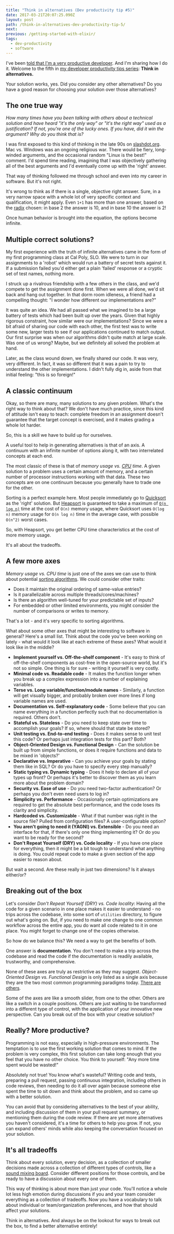 ```yaml
---
title: "Think in alternatives (Dev productivity tip #5)"
date: 2017-03-21T20:07:25.090Z
layout: post
path: /think-in-alternatives-dev-productivity-tip-5/
next:
previous: /getting-started-with-elixir/
tags:
  - dev-productivity
  - software
---
```


I've been [told that I'm a very productive developer](https://scottnonnenberg.com/work/#scott-is-a-meticulous-thinker-and-he-produces-cod). And I'm sharing how I do it. Welcome to the fifth in [my developer productivity tips series](/tags/dev-productivity/): **Think in alternatives.**

Your solution works, yes. Did you consider any other alternatives? Do you have a good reason for choosing your solution over those alternatives?

<div class='fold'></div>

## The one true way

*How many times have you been talking with others about a technical solution and have heard "it's the only way" or "it's the right way" used as a justification? If not, you're one of the lucky ones. If you have, did it win the argument? Why do you think that is?*

I was first exposed to this kind of thinking in the late 90s on [slashdot.org](https://slashdot.org/). Mac vs. Windows was an ongoing religious war. There would be fiery, long-winded arguments, and the occasional random "Linux is the best!" comment. I'd spend time reading, imagining that I was objectively gathering all of the best arguments and I'd eventually come up with the 'right' answer.

That way of thinking followed me through school and even into my career in software. But it's not right.

It's wrong to think as if there is a single, objective right answer. Sure, in a very narrow space with a whole lot of very specific context and qualification, it might apply. Even `1+1` has more than one answer, based on the [radix](https://en.wikipedia.org/wiki/Radix) chosen: in base 2 the answer is 10, and in base 10 the answer is 2!

Once human behavior is brought into the equation, the options become infinite.

## Multiple correct solutions?

My first experience with the truth of infinite alternatives came in the form of my first programming class at Cal Poly, SLO. We were to turn in our assignments to a 'robot' which would run a battery of secret tests against it. If a submission failed you'd either get a plain 'failed' response or a cryptic set of test names, nothing more.

I struck up a rivalrous friendship with a few others in the class, and we'd compete to get the assignment done first. When we were all done, we'd sit back and hang out together. In that dorm room idleness, a friend had a compelling thought: "I wonder how different our implementations are?"

It was quite an idea. We had all passed what we imagined to be a large battery of tests which had been built up over the years. Given that highly rigorous constraint, how similar were our implementations? Since we were a bit afraid of sharing our code with each other, the first test was to write some new, larger tests to see if our applications continued to match output. Our first surprise was when our algorithms didn't quite match at large scale. Was one of us wrong? Maybe, but we definitely all solved the problem at hand.

Later, as the class wound down, we finally shared our code. It was very, very different. In fact, it was so different that it was a pain to try to understand the other implementations. I didn't fully dig in, aside from that initial feeling: "this is so foreign!"

## A classic continuum

Okay, so there are many, many solutions to any given problem. What's the right way to think about that? We don't have much practice, since this kind of attitude isn't easy to teach: complete freedom in an assignment doesn't guarantee that the target concept is exercised, and it makes grading a whole lot harder.

So, this is a skill we have to build up for ourselves.

A useful tool to help in generating alternatives is that of an axis. A continuum with an infinite number of options along it, with two interrelated concepts at each end.

The most classic of these is that of *memory usage vs. [CPU](https://en.wikipedia.org/wiki/Central_processing_unit) time*. A given solution to a problem uses a certain amount of memory, and a certain number of processor instructions working with that data. These two concepts are on one continuum because you generally have to trade one for the other.

Sorting is a perfect example here. Most people immediately go to [Quicksort](https://en.wikipedia.org/wiki/Sorting_algorithm#Quicksort) as the 'right' solution. But [Heapsort](https://en.wikipedia.org/wiki/Sorting_algorithm#Heapsort) is guaranteed to take a maximum of [`O(n log n)`](https://rob-bell.net/2009/06/a-beginners-guide-to-big-o-notation/) time at the cost of `O(n)` memory usage, where Quicksort uses `O(log n)` memory usage for `O(n log n)` time in the average case, with possible `O(n^2)` worst cases.

So, with Heapsort, you get better CPU time characteristics at the cost of more memory usage.

It's all about the tradeoffs.

## A few more axes

*Memory usage vs. CPU time* is just one of the axes we can use to think about potential [sorting algorithms](https://en.wikipedia.org/wiki/Sorting_algorithm). We could consider other traits:

* Does it maintain the original ordering of same-value entries?
* Is it parallelizable across multiple threads/cores/machines?
* Is there an algorithm well-tuned for your predictable set of inputs?
* For embedded or other limited environments, you might consider the number of comparisons or writes to memory.

That's a lot - and it's very specific to sorting algorithms.

What about some other axes that might be interesting to software in general? Here's a small list. Think about the code you've been working on lately - what would it look like at each extreme of these axes? What would it look like in the middle?

* **Implement yourself vs. Off-the-shelf component** - It's easy to think of off-the-shelf components as cost-free in the open-source world, but it's not so simple. One thing is for sure - writing it yourself is very costly.
* **Minimal code vs. Readable code** - It makes the function longer when you break up a complex expression into a number of explaining variables.
* **Terse vs. Long variable/function/module names** - Similarly, a function will get visually bigger, and probably broken over more lines if long variable names are used.
* **Documentation vs. Self-explanatory code** - Some believe that you can name everything in a function perfectly such that no documentation is required. Others don't.
* **Stateful vs. Stateless** - Do you need to keep state over time to accomplish your goals? If so, where should that state be stored?
* **Unit testing vs. End-to-end testing** - Does it makes sense to unit test this code? Or perhaps just integration tests for this part? Both?
* **Object-Oriented Design vs. Functional Design** - Can the solution be built up from simple functions, or does it require functions and data to be mixed in 'objects?'
* **Declarative vs. Imperative** - Can you achieve your goals by stating them like in SQL? Or do you have to specify every step manually?
* **Static typing vs. Dynamic typing** - Does it help to declare all of your types up front? Or perhaps it's better to discover them as you learn more about the problem domain?
* **Security vs. Ease of use** - Do you need two-factor authentication? Or perhaps you don't even need users to log in?
* **Simplicity vs. Performance** - Occasionally certain optimizations are required to get the absolute best performance, and the code loses its clarity and simplicity.
* **Hardcoded vs. Customizable** - What if that number was right in the source file? Pulled from configuration files? A user-configurable option?
* **You aren't going to need it (YAGNI) vs. Extensible** - Do you need an interface for that, if there's only one thing implementing it? Or do you want to be ready for the second?
* **Don't Repeat Yourself (DRY) vs. Code locality** - If you have one place for everything, then it might be a bit tough to understand what anything is doing. You could repeat code to make a given section of the app easier to reason about.

But wait a second. Are these really in just two dimensions? Is it always either/or?

## Breaking out of the box

Let's consider _Don't Repeat Yourself (DRY) vs. Code locality_: Having all the code for a given scenario in one place makes it easier to understand - no trips across the codebase, into some sort of `utilities` directory, to figure out what's going on. But, if you need to make one change to one common workflow across the entire app, you do want all code related to it in one place. You might forget to change one of the copies otherwise.

So how do we balance this? We need a way to get the benefits of both.

One answer is **documentation**. You don't need to make a trip across the codebase and read the code if the documentation is readily available, trustworthy, and comprehensive.

None of these axes are truly as restrictive as they may suggest. _Object-Oriented Design vs. Functional Design_ is only listed as a single axis because they are the two most common programming paradigms today. [There are others](https://en.wikipedia.org/wiki/Programming_paradigm).

Some of the axes are like a smooth slider, from one to the other. Others are like a switch in a couple positions. Others are just waiting to be transformed into a different type of control, with the application of your innovative new perspective. Can you break out of the box with your creative solution?

## Really? More productive?

Programming is not easy, especially in high-pressure environments. The temptation is to use the first working solution that comes to mind. If the problem is very complex, this first solution can take long enough that you feel that you have no other choice. You think to yourself: "Any more time spent would be wasted!"

Absolutely not true! You know what's wasteful? Writing code and tests, preparing a pull request, passing continuous integration, including others in code reviews, then needing to do it all over again because someone else spent the time to sit down and think about the problem, and so came up with a better solution.

You can avoid that by considering alternatives to the best of your ability, and including discussion of them in your pull request summary, or mentioning them during the code review. If there are yet more alternatives you haven't considered, it's a time for others to help you grow. If not, you can expand others' minds while also keeping the conversation focused on your solution.

## It's all tradeoffs

Think about every solution, every decision, as a collection of smaller decisions made across a collection of different types of controls, like a [sound mixing board](https://www.google.com/search?tbm=isch&q=sound+mixing+board). Consider different positions for those controls, and be ready to have a discussion about every one of them.

This way of thinking is about more than just your code. You'll notice a whole lot less high emotion during discussions if you and your team consider everything as a collection of tradeoffs. Now you have a vocabulary to talk about individual or team/organization preferences, and how that should affect your solutions.

Think in alternatives. And always be on the lookout for ways to break out the box, to find a better alternative entirely!

